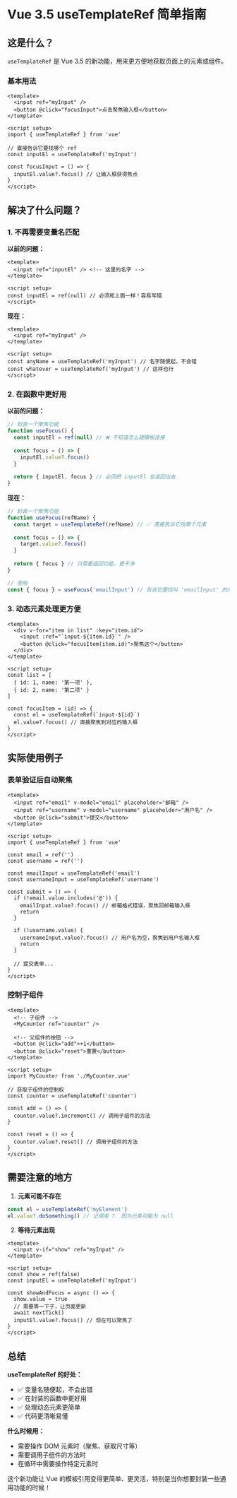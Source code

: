 # Vue 3.5 useTemplateRef 简单指南

## 这是什么？

`useTemplateRef` 是 Vue 3.5 的新功能，用来更方便地获取页面上的元素或组件。

### 基本用法

```vue
<template>
  <input ref="myInput" />
  <button @click="focusInput">点击聚焦输入框</button>
</template>

<script setup>
import { useTemplateRef } from 'vue'

// 直接告诉它要找哪个 ref
const inputEl = useTemplateRef('myInput')

const focusInput = () => {
  inputEl.value?.focus() // 让输入框获得焦点
}
</script>
```

## 解决了什么问题？

### 1. 不再需要变量名匹配

**以前的问题：**
```vue
<template>
  <input ref="inputEl" /> <!-- 这里的名字 -->
</template>

<script setup>
const inputEl = ref(null) // 必须和上面一样！容易写错
</script>
```

**现在：**
```vue
<template>
  <input ref="myInput" />
</template>

<script setup>
const anyName = useTemplateRef('myInput') // 名字随便起，不会错
const whatever = useTemplateRef('myInput') // 这样也行
</script>
```

### 2. 在函数中更好用

**以前的问题：**
```javascript
// 封装一个聚焦功能
function useFocus() {
  const inputEl = ref(null) // ❌ 不知道怎么跟模板连接
  
  const focus = () => {
    inputEl.value?.focus()
  }
  
  return { inputEl, focus } // 必须把 inputEl 也返回出去
}
```

**现在：**
```javascript
// 封装一个聚焦功能
function useFocus(refName) {
  const target = useTemplateRef(refName) // ✅ 直接告诉它找哪个元素
  
  const focus = () => {
    target.value?.focus()
  }
  
  return { focus } // 只需要返回功能，更干净
}

// 使用
const { focus } = useFocus('emailInput') // 告诉它要找叫 'emailInput' 的元素
```

### 3. 动态元素处理更方便

```vue
<template>
  <div v-for="item in list" :key="item.id">
    <input :ref="`input-${item.id}`" />
    <button @click="focusItem(item.id)">聚焦这个</button>
  </div>
</template>

<script setup>
const list = [
  { id: 1, name: '第一项' },
  { id: 2, name: '第二项' }
]

const focusItem = (id) => {
  const el = useTemplateRef(`input-${id}`)
  el.value?.focus() // 直接聚焦到对应的输入框
}
</script>
```

## 实际使用例子

### 表单验证后自动聚焦

```vue
<template>
  <input ref="email" v-model="email" placeholder="邮箱" />
  <input ref="username" v-model="username" placeholder="用户名" />
  <button @click="submit">提交</button>
</template>

<script setup>
import { useTemplateRef } from 'vue'

const email = ref('')
const username = ref('')

const emailInput = useTemplateRef('email')
const usernameInput = useTemplateRef('username')

const submit = () => {
  if (!email.value.includes('@')) {
    emailInput.value?.focus() // 邮箱格式错误，聚焦回邮箱输入框
    return
  }
  
  if (!username.value) {
    usernameInput.value?.focus() // 用户名为空，聚焦到用户名输入框
    return
  }
  
  // 提交表单...
}
</script>
```

### 控制子组件

```vue
<template>
  <!-- 子组件 -->
  <MyCounter ref="counter" />
  
  <!-- 父组件的按钮 -->
  <button @click="add">+1</button>
  <button @click="reset">重置</button>
</template>

<script setup>
import MyCounter from './MyCounter.vue'

// 获取子组件的控制权
const counter = useTemplateRef('counter')

const add = () => {
  counter.value?.increment() // 调用子组件的方法
}

const reset = () => {
  counter.value?.reset() // 调用子组件的方法
}
</script>
```

## 需要注意的地方

1. **元素可能不存在**
```javascript
const el = useTemplateRef('myElement')
el.value?.doSomething() // 记得用 ?. 因为元素可能为 null
```

2. **等待元素出现**
```vue
<template>
  <input v-if="show" ref="myInput" />
</template>

<script setup>
const show = ref(false)
const inputEl = useTemplateRef('myInput')

const showAndFocus = async () => {
  show.value = true
  // 需要等一下子，让页面更新
  await nextTick()
  inputEl.value?.focus() // 现在可以聚焦了
}
</script>
```

## 总结

**useTemplateRef 的好处：**
- ✅ 变量名随便起，不会出错
- ✅ 在封装的函数中更好用
- ✅ 处理动态元素更简单
- ✅ 代码更清晰易懂

**什么时候用：**
- 需要操作 DOM 元素时（聚焦、获取尺寸等）
- 需要调用子组件的方法时
- 在循环中需要操作特定元素时

这个新功能让 Vue 的模板引用变得更简单、更灵活，特别是当你想要封装一些通用功能的时候！